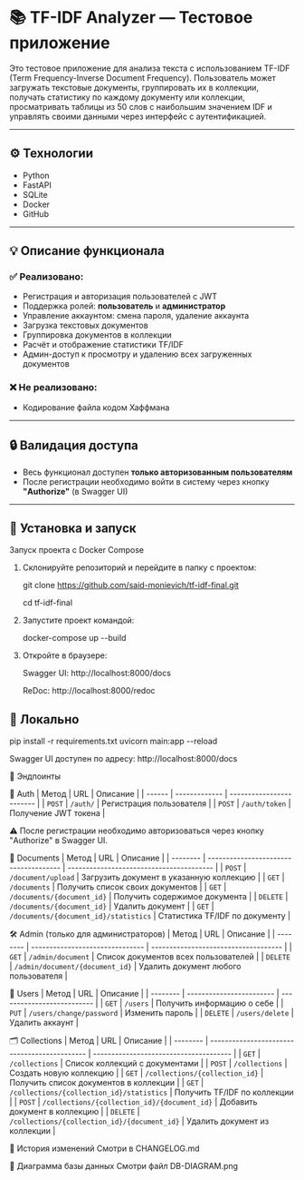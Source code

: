 # 📚 TF-IDF Analyzer — Тестовое приложение

Это тестовое приложение для анализа текста с использованием TF-IDF (Term Frequency-Inverse Document Frequency). Пользователь может загружать текстовые документы, группировать их в коллекции, получать статистику по каждому документу или коллекции, просматривать таблицы из 50 слов с наибольшим значением IDF и управлять своими данными через интерфейс с аутентификацией.

---

## ⚙️ Технологии

- Python
- FastAPI
- SQLite
- Docker
- GitHub

---

## 💡 Описание функционала

### ✅ Реализовано:
- Регистрация и авторизация пользователей с JWT
- Поддержка ролей: **пользователь** и **администратор**
- Управление аккаунтом: смена пароля, удаление аккаунта
- Загрузка текстовых документов
- Группировка документов в коллекции
- Расчёт и отображение статистики TF/IDF
- Админ-доступ к просмотру и удалению всех загруженных документов

### ❌ Не реализовано:
- Кодирование файла кодом Хаффмана

---

## 🔒 Валидация доступа

- Весь функционал доступен **только авторизованным пользователям**
- После регистрации необходимо войти в систему через кнопку **"Authorize"** (в Swagger UI)

---


## 🚀 Установка и запуск

Запуск проекта с Docker Compose
1. Склонируйте репозиторий и перейдите в папку с проектом:
   
    git clone https://github.com/said-monievich/tf-idf-final.git
   
    cd tf-idf-final

2. Запустите проект командой:
   
   docker-compose up --build

3. Откройте в браузере:
   
   Swagger UI: http://localhost:8000/docs
   
   ReDoc: http://localhost:8000/redoc



## 🚀 Локально

pip install -r requirements.txt
uvicorn main:app --reload

Swagger UI доступен по адресу:
http://localhost:8000/docs


📌 Эндпоинты

🔐 Auth
| Метод  | URL           | Описание                 |
| ------ | ------------- | ------------------------ |
| `POST` | `/auth/`      | Регистрация пользователя |
| `POST` | `/auth/token` | Получение JWT токена     |

⚠️ После регистрации необходимо авторизоваться через кнопку "Authorize" в Swagger UI.

📄 Documents
| Метод    | URL                                   | Описание                                 |
| -------- | ------------------------------------- | ---------------------------------------- |
| `POST`   | `/document/upload`                    | Загрузить документ в указанную коллекцию |
| `GET`    | `/documents`                          | Получить список своих документов         |
| `GET`    | `/documents/{document_id}`            | Получить содержимое документа            |
| `DELETE` | `/documents/{document_id}`            | Удалить документ                         |
| `GET`    | `/documents/{document_id}/statistics` | Статистика TF/IDF по документу           |

🛠 Admin (только для администраторов)
| Метод    | URL                             | Описание                             |
| -------- | ------------------------------- | ------------------------------------ |
| `GET`    | `/admin/document`               | Список документов всех пользователей |
| `DELETE` | `/admin/document/{document_id}` | Удалить документ любого пользователя |

👤 Users
| Метод    | URL                      | Описание                   |
| -------- | ------------------------ | -------------------------- |
| `GET`    | `/users`                 | Получить информацию о себе |
| `PUT`    | `/users/change/password` | Изменить пароль            |
| `DELETE` | `/users/delete`          | Удалить аккаунт            |

🗂 Collections
| Метод    | URL                                          | Описание                               |
| -------- | -------------------------------------------- | -------------------------------------- |
| `GET`    | `/collections`                               | Список коллекций с документами         |
| `POST`   | `/collections`                               | Создать новую коллекцию                |
| `GET`    | `/collections/{collection_id}`               | Получить список документов в коллекции |
| `GET`    | `/collections/{collection_id}/statistics`    | Получить TF/IDF по коллекции           |
| `POST`   | `/collections/{collection_id}/{document_id}` | Добавить документ в коллекцию          |
| `DELETE` | `/collections/{collection_id}/{document_id}` | Удалить документ из коллекции          |

📝 История изменений
Смотри в CHANGELOG.md

🧬 Диаграмма базы данных
Смотри файл DB-DIAGRAM.png
